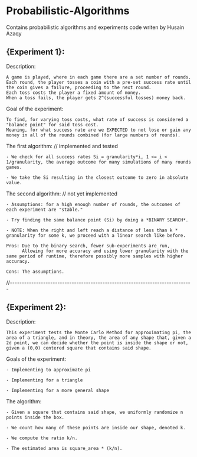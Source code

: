 # Probabilistic-Algorithms

Contains probabilistic algorithms and experiments code writen by Husain Azaqy

## {Experiment 1}:

Description:

    A game is played, where in each game there are a set number of rounds.
    Each round, the player tosses a coin with a pre-set success rate until the coin gives a failure, proceeding to the next round.
    Each toss costs the player a fixed amount of money.
    When a toss fails, the player gets 2^(successful tosses) money back.

Goal of the experiment:

    To find, for varying toss costs, what rate of success is considered a "balance point" for said toss cost.
    Meaning, for what success rate are we EXPECTED to not lose or gain any money in all of the rounds combined (for large numbers of rounds).

The first algorithm: // implemented and tested

    - We check for all success rates Si = granularity*i, 1 <= i < 1/granularity, the average outcome for many simulations of many rounds games.

    - We take the Si resulting in the closest outcome to zero in absolute value.

The second algorithm: // not yet implemented

    - Assumptions: for a high enough number of rounds, the outcomes of each experiment are "stable."

    - Try finding the same balance point (Si) by doing a *BINARY SEARCH*.

    - NOTE: When the right and left reach a distance of less than k * granularity for some k, we proceed with a linear search like before.

    Pros: Due to the binary search, fewer sub-experiments are run,
          Allowing for more accuracy and using lower granularity with the same period of runtime, therefore possibly more samples with higher accuracy.

    Cons: The assumptions.

//-----------------------------------------------------------------------------

## {Experiment 2}:

Description:

    This experiment tests the Monte Carlo Method for approximating pi, the area of a triangle, and in theory, the area of any shape that, given a 2d point, we can decide whether the point is inside the shape or not, given a (0,0) centered square that contains said shape.

Goals of the experiment:

    - Implementing to approximate pi

    - Implementing for a triangle

    - Implementing for a more general shape

The algorithm:

    - Given a square that contains said shape, we uniformly randomize n points inside the box.

    - We count how many of these points are inside our shape, denoted k.

    - We compute the ratio k/n.

    - The estimated area is square_area * (k/n).
